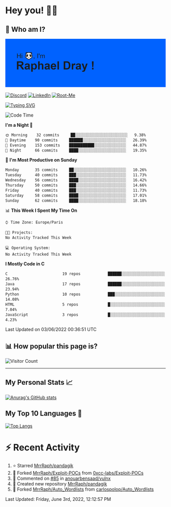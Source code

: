 # **Hey you! 👋🏼**

## **🔎 Who am I?**

<img src="https://github.com/MrrRaph/MrrRaph/blob/master/header.png?raw=true">

[![Discord](https://img.shields.io/badge/Discord-7289DA?style=for-the-badge&logo=discord&logoColor=white
)](https://discordapp.com/users/MrRaph#4214/)
[![LinkedIn](https://img.shields.io/badge/LinkedIn-0077B5?style=for-the-badge&logo=linkedin&logoColor=white)](https://www.linkedin.com/in/raphaeldray/)
[![Root-Me](https://img.shields.io/badge/dynamic/json?color=yellowgreen&label=Root-me%20Score&query=score&style=for-the-badge&url=https://raw.githubusercontent.com/MrrRaph/MrrRaph/master/root-me-stats.json&logoColor=white)](https://www.root-me.org/PandHacker)


[![Typing SVG](https://readme-typing-svg.herokuapp.com?font=glory&size=23&multiline=true&height=65&lines=CyberSecurity+Engineer+%F0%9F%92%BB;Freelance+Fullstack+Developer)](https://git.io/typing-svg)

<!--START_SECTION:waka-->
![Code Time](http://img.shields.io/badge/Code%20Time-0%20secs-blue)

**I'm a Night 🦉** 

```text
🌞 Morning    32 commits     ██░░░░░░░░░░░░░░░░░░░░░░░   9.38% 
🌆 Daytime    90 commits     ██████░░░░░░░░░░░░░░░░░░░   26.39% 
🌃 Evening    153 commits    ███████████░░░░░░░░░░░░░░   44.87% 
🌙 Night      66 commits     ████░░░░░░░░░░░░░░░░░░░░░   19.35%

```
📅 **I'm Most Productive on Sunday** 

```text
Monday       35 commits     ██░░░░░░░░░░░░░░░░░░░░░░░   10.26% 
Tuesday      40 commits     ███░░░░░░░░░░░░░░░░░░░░░░   11.73% 
Wednesday    56 commits     ████░░░░░░░░░░░░░░░░░░░░░   16.42% 
Thursday     50 commits     ███░░░░░░░░░░░░░░░░░░░░░░   14.66% 
Friday       40 commits     ███░░░░░░░░░░░░░░░░░░░░░░   11.73% 
Saturday     58 commits     ████░░░░░░░░░░░░░░░░░░░░░   17.01% 
Sunday       62 commits     ████░░░░░░░░░░░░░░░░░░░░░   18.18%

```


📊 **This Week I Spent My Time On** 

```text
⌚︎ Time Zone: Europe/Paris

🐱‍💻 Projects: 
No Activity Tracked This Week

💻 Operating System: 
No Activity Tracked This Week

```

**I Mostly Code in C** 

```text
C                        19 repos            ██████░░░░░░░░░░░░░░░░░░░   26.76% 
Java                     17 repos            ██████░░░░░░░░░░░░░░░░░░░   23.94% 
Python                   10 repos            ███░░░░░░░░░░░░░░░░░░░░░░   14.08% 
HTML                     5 repos             █░░░░░░░░░░░░░░░░░░░░░░░░   7.04% 
JavaScript               3 repos             █░░░░░░░░░░░░░░░░░░░░░░░░   4.23%

```



 Last Updated on 03/06/2022 00:36:51 UTC
<!--END_SECTION:waka-->

## **📊 How popular this page is?**

![Visitor Count](https://profile-counter.glitch.me/MrrRaph/count.svg)

---

## **My Personal Stats 📈**

[![Anurag's GitHub stats](https://github-readme-stats.vercel.app/api?username=mrrraph&count_private=true&show_icons=true&title_color=fff&text_color=fff&bg_color=30,36d1dc,904e95)](https://github.com/anuraghazra/github-readme-stats)

## **My Top 10 Languages 📣**

[![Top Langs](https://github-readme-stats.vercel.app/api/top-langs/?username=mrrraph&langs_count=10&layout=compact&hide=html,css&hide_title=true)](https://github.com/anuraghazra/github-readme-stats)


# **⚡ Recent Activity**

<!--RECENT_ACTIVITY:start-->
1. ⭐ Starred [MrrRaph/pandagik](https://github.com/MrrRaph/pandagik)
2. 🔱 Forked [MrrRaph/Exploit-POCs](https://github.com/MrrRaph/Exploit-POCs) from [0xcc-labs/Exploit-POCs](https://github.com/0xcc-labs/Exploit-POCs)
3. 💬 Commented on [#85](https://github.com/anouarbensaad/vulnx/issues/85#issuecomment-1133242605) in [anouarbensaad/vulnx](https://github.com/anouarbensaad/vulnx)
4. 📔 Created new repository [MrrRaph/pandagik](https://github.com/MrrRaph/pandagik)
5. 🔱 Forked [MrrRaph/Auto_Wordlists](https://github.com/MrrRaph/Auto_Wordlists) from [carlospolop/Auto_Wordlists](https://github.com/carlospolop/Auto_Wordlists)
<!--RECENT_ACTIVITY:end-->
<!--RECENT_ACTIVITY:last_update-->
Last Updated: Friday, June 3rd, 2022, 12:12:57 PM
<!--RECENT_ACTIVITY:last_update_end-->
